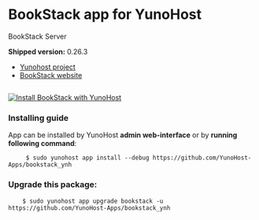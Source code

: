 # BookStack app for YunoHost
BookStack Server

**Shipped version:** 0.26.3

- [Yunohost project](https://yunohost.org)
- [BookStack website](https://github.com/BookStackApp/BookStack/)

![]()


[![Install BookStack with YunoHost](https://install-app.yunohost.org/install-with-yunohost.png)](https://install-app.yunohost.org/?app=bookstack)

### Installing guide

 App can be installed by YunoHost **admin web-interface** or by **running following command**:

         $ sudo yunohost app install --debug https://github.com/YunoHost-Apps/bookstack_ynh

 
### Upgrade this package:

        $ sudo yunohost app upgrade bookstack -u https://github.com/YunoHost-Apps/bookstack_ynh


